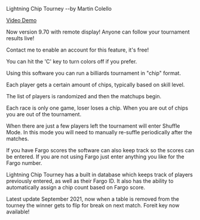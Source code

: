Lightning Chip Tourney           --by Martin Colello

[Video Demo](https://youtu.be/cDDldyLX9ng)

Now version 9.70 with remote display!  Anyone can follow your tournament results live!

Contact me to enable an account for this feature, it's free!

You can hit the 'C' key to turn colors off if you prefer.

Using this software you can run a billiards tournament
in "chip" format.

Each player gets a certain amount of chips, typically
based on skill level.

The list of players is randomized and then the matchups begin.

Each race is only one game, loser loses a chip.  When you
are out of chips you are out of the tournament.

When there are just a few players left the tournament will enter Shuffle Mode.  In this mode you will need to manually re-suffle periodically after the matches.  

If you have Fargo scores the software can also keep track so the
scores can be entered.  If you are not using Fargo just enter
anything you like for the Fargo number.

Lightning Chip Tourney has a built in database which keeps track of players previously entered, as well as their Fargo ID.  It also has the ability to automatically assign a chip count based on Fargo score.

Latest update September 2021, now when a table is removed from the tourney the winner gets to flip for break on next match.  Foreit key now available!
